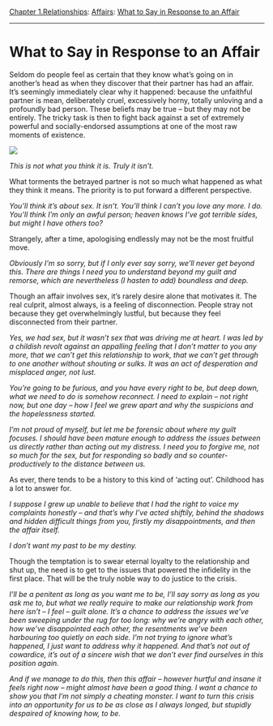 [Chapter 1.Relationships](https://www.theschooloflife.com/thebookoflife/category/relationships/): [Affairs](https://www.theschooloflife.com/thebookoflife/category/relationships/affairs/): [What to Say in Response to an Affair](https://www.theschooloflife.com/thebookoflife/what-to-say-in-response-to-an-affair/)

* * *

# What to Say in Response to an Affair

Seldom do people feel as certain that they know what’s going on in another’s head as when they discover that their partner has had an affair. It’s seemingly immediately clear why it happened: because the unfaithful partner is mean, deliberately cruel, excessively horny, totally unloving and a profoundly bad person. These beliefs may be true – but they may not be entirely. The tricky task is then to fight back against a set of extremely powerful and socially-endorsed assumptions at one of the most raw moments of existence.

![](https://www.theschooloflife.com/thebookoflife/wp-content/uploads/2019/04/Affair-1024x788.jpg)

_This is not what you think it is. Truly it isn’t._

What torments the betrayed partner is not so much what happened as what they think it means. The priority is to put forward a different perspective.

_You’ll think it’s about sex. It isn’t. You’ll think I can’t you love any more. I do. You’ll think I’m only an awful person; heaven knows I’ve got terrible sides, but might I have others too?_

Strangely, after a time, apologising endlessly may not be the most fruitful move.

_Obviously I’m so sorry, but if I only ever say sorry, we’ll never get beyond this. There are things I need you to understand beyond my guilt and remorse, which are nevertheless (I hasten to add) boundless and deep._

Though an affair involves sex, it’s rarely desire alone that motivates it. The real culprit, almost always, is a feeling of disconnection. People stray not because they get overwhelmingly lustful, but because they feel disconnected from their partner.

_Yes, we had sex, but it wasn’t sex that was driving me at heart. I was led by a childish revolt against an appalling feeling that I don’t matter to you any more, that we can’t get this relationship to work, that we can’t get through to one another without shouting or sulks. It was an act of desperation and misplaced anger, not lust._

_You’re going to be furious, and you have every right to be, but deep down, what we need to do is somehow reconnect. I need to explain – not right now, but one day – how I feel we grew apart and why the suspicions and the hopelessness started._

_I’m not proud of myself, but let me be forensic about where my guilt focuses. I should have been mature enough to address the issues between us directly rather than acting out my distress. I need you to forgive me, not so much for the sex, but for responding so badly and so counter-productively to the distance between us._

As ever, there tends to be a history to this kind of ‘acting out’. Childhood has a lot to answer for.

_I suppose I grew up unable to believe that I had the right to voice my complaints honestly – and that’s why I’ve acted shiftily, behind the shadows and hidden difficult things from you, firstly my disappointments, and then the affair itself._

_I don’t want my past to be my destiny._

Though the temptation is to swear eternal loyalty to the relationship and shut up, the need is to get to the issues that powered the infidelity in the first place. That will be the truly noble way to do justice to the crisis.

_I’ll be a penitent as long as you want me to be, I’ll say sorry as long as you ask me to, but what we really require to make our relationship work from here isn’t – I feel – guilt alone. It’s a chance to address the issues we’ve been sweeping under the rug for too long: why we’re angry with each other, how we’ve disappointed each other, the resentments we’ve been harbouring too quietly on each side. I’m not trying to ignore what’s happened, I just want to address why it happened. And that’s not out of cowardice, it’s out of a sincere wish that we don’t ever find ourselves in this position again._

_And if we manage to do this, then this affair – however hurtful and insane it feels right now – might almost have been a good thing. I want a chance to show you that I’m not simply a cheating monster. I want to turn this crisis into an opportunity for us to be as close as I always longed, but stupidly despaired of knowing how, to be._
